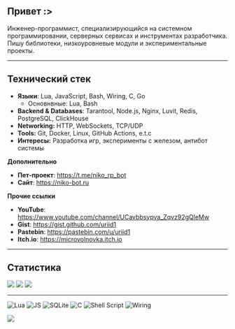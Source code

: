 ## Привет :>

Инженер-программист, специализирующийся на системном программировании, серверных сервисах и инструментах разработчика. 
Пишу библиотеки, низкоуровневые модули и экспериментальные проекты.

---

## Технический стек

 - **Языки**: Lua, JavaScript, Bash, Wiring, C, Go
   - Основнвные: Lua, Bash 
 - **Backend & Databases**: Tarantool, Node.js, Nginx, Luvit, Redis, PostgreSQL, ClickHouse
 - **Networking:** HTTP, WebSockets, TCP/UDP
 - **Tools:** Git, Docker, Linux, GitHub Actions, e.t.c
 - **Интересы:** Разработка игр, эксперименты с железом, антибот системы

**Дополнительно**
 
 - **Пет-проект**: https://t.me/niko_rp_bot <br>
 - **Сайт**: https://niko-bot.ru

**Прочие ссылки**

 - **YouTube**: https://www.youtube.com/channel/UCavbbsypva_Zqvz92gQleMw
 - **Gist**: https://gist.github.com/uriid1
 - **Pastebin**: https://pastebin.com/u/uriid1
 - **Itch.io**: https://microvolnovka.itch.io

---

## Статистика

![](https://github-profile-summary-cards.vercel.app/api/cards/profile-details?username=uriid1&theme=2077)
![](http://github-profile-summary-cards.vercel.app/api/cards/stats?username=uriid1&theme=2077)
![](http://github-profile-summary-cards.vercel.app/api/cards/repos-per-language?username=uriid1&theme=2077)

---

![Lua](https://img.shields.io/badge/lua-%232C2D72.svg?style=for-the-badge&logo=lua&logoColor=white)
![JS](https://img.shields.io/badge/JavaScript-567aA0?style=for-the-badge&logo=JavaScript&logoColor=f1dc50)
![SQLite](https://img.shields.io/badge/sqlite-%2307405e.svg?style=for-the-badge&logo=sqlite&logoColor=white)
![C](https://img.shields.io/badge/c-%2300599C.svg?style=for-the-badge&logo=c&logoColor=white)
![Shell Script](https://img.shields.io/badge/shell_script-%23121011.svg?style=for-the-badge&logo=gnu-bash&logoColor=white)
![Wiring](https://img.shields.io/badge/Wiring-%23121011.svg?style=for-the-badge&logo=arduino&logoColor=teal)

![](https://komarev.com/ghpvc/?username=uriid1)
<!---
uriid1/uriid1 is a ✨ special ✨ repository because its `README.md` (this file) appears on your GitHub profile.
You can click the Preview link to take a look at your changes.
--->
